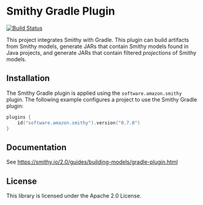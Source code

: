 # Smithy Gradle Plugin
[![Build Status](https://github.com/smithy-lang/smithy-gradle-plugin/workflows/ci/badge.svg)](https://github.com/smithy-lang/smithy-gradle-plugin/actions/workflows/ci.yml)

This project integrates Smithy with Gradle. This plugin can build artifacts
from Smithy models, generate JARs that contain Smithy models found in Java
projects, and generate JARs that contain filtered *projections* of Smithy
models.


## Installation

The Smithy Gradle plugin is applied using the `software.amazon.smithy` plugin.
The following example configures a project to use the Smithy Gradle plugin:

```kotlin
plugins {
    id("software.amazon.smithy").version("0.7.0")
}
```


## Documentation

See https://smithy.io/2.0/guides/building-models/gradle-plugin.html


## License

This library is licensed under the Apache 2.0 License. 
